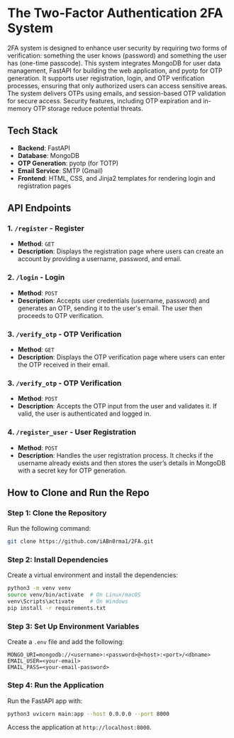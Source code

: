 # The Two-Factor Authentication 2FA System

2FA system is designed to enhance user security by requiring two forms of verification: something the user knows (password) and something the user has (one-time passcode). This system integrates MongoDB for user data management, FastAPI for building the web application, and pyotp for OTP generation. It supports user registration, login, and OTP verification processes, ensuring that only authorized users can access sensitive areas. The system delivers OTPs using emails, and session-based OTP validation for secure access. Security features, including OTP expiration and in-memory OTP storage reduce potential threats.

## **Tech Stack**

- **Backend**: FastAPI
- **Database**: MongoDB
- **OTP Generation**: pyotp (for TOTP)
- **Email Service**: SMTP (Gmail)
- **Frontend**: HTML, CSS, and Jinja2 templates for rendering login and registration pages

## **API Endpoints**

### **1. `/register`** - **Register**
- **Method**: `GET`
- **Description**: Displays the registration page where users can create an account by providing a username, password, and email.

### **2. `/login`** - **Login**
- **Method**: `POST`
- **Description**: Accepts user credentials (username, password) and generates an OTP, sending it to the user's email. The user then proceeds to OTP verification.

### **3. `/verify_otp`** - **OTP Verification**
- **Method**: `GET`
- **Description**: Displays the OTP verification page where users can enter the OTP received in their email.

### **3. `/verify_otp`** - **OTP Verification**
- **Method**: `POST`
- **Description**: Accepts the OTP input from the user and validates it. If valid, the user is authenticated and logged in.

### **4. `/register_user`** - **User Registration**
- **Method**: `POST`
- **Description**: Handles the user registration process. It checks if the username already exists and then stores the user’s details in MongoDB with a secret key for OTP generation.

## **How to Clone and Run the Repo**

### **Step 1: Clone the Repository**

Run the following command:

```bash
git clone https://github.com/iABn0rma1/2FA.git
```

### **Step 2: Install Dependencies**

Create a virtual environment and install the dependencies:

```bash
python3 -m venv venv
source venv/bin/activate  # On Linux/macOS
venv\Scripts\activate     # On Windows
pip install -r requirements.txt
```

### **Step 3: Set Up Environment Variables**

Create a `.env` file and add the following:

```env
MONGO_URI=mongodb://<username>:<password>@<host>:<port>/<dbname>
EMAIL_USER=<your-email>
EMAIL_PASS=<your-email-password>
```

### **Step 4: Run the Application**

Run the FastAPI app with:

```bash
python3 uvicorn main:app --host 0.0.0.0 --port 8000
```

Access the application at `http://localhost:8000`.
